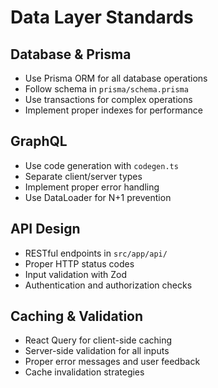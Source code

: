 # Data Layer Standards

## Database & Prisma

- Use Prisma ORM for all database operations
- Follow schema in `prisma/schema.prisma`
- Use transactions for complex operations
- Implement proper indexes for performance

## GraphQL

- Use code generation with `codegen.ts`
- Separate client/server types
- Implement proper error handling
- Use DataLoader for N+1 prevention

## API Design

- RESTful endpoints in `src/app/api/`
- Proper HTTP status codes
- Input validation with Zod
- Authentication and authorization checks

## Caching & Validation

- React Query for client-side caching
- Server-side validation for all inputs
- Proper error messages and user feedback
- Cache invalidation strategies
